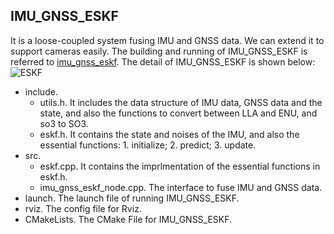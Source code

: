 ## IMU_GNSS_ESKF

It is a loose-coupled system fusing IMU and GNSS data. We can extend it to support cameras easily. 
The building and running of IMU_GNSS_ESKF is referred to [imu_gnss_eskf](https://github.com/zouyajing/imu_gnss_eskf).
The detail of IMU_GNSS_ESKF is shown below:
![ESKF](https://github.com/zouyajing/PhD_document_for_navlab/blob/main/imgs/ESKF.png)

* include.
  * utils.h. It includes the data structure of IMU data, GNSS data and the state, and also the functions to convert between LLA and ENU, and so3 to SO3.
  * eskf.h. It contains the state and noises of the IMU, and also the essential functions: 1. initialize; 2. predict; 3. update.
* src.
  * eskf.cpp. It contains the imprlmentation of the essential functions in eskf.h.
  * imu_gnss_eskf_node.cpp. The interface to fuse IMU and GNSS data.
* launch. The launch file of running IMU_GNSS_ESKF.
* rviz. The config file for Rviz.
* CMakeLists. The CMake File for IMU_GNSS_ESKF.
  
  

